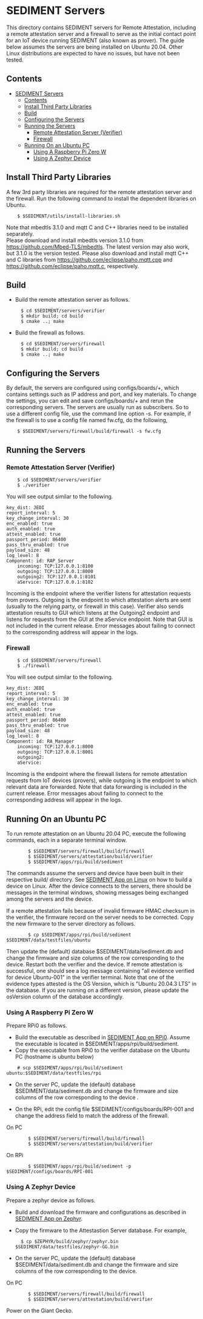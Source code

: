 <!--
 * Copyright (c) 2023 Peraton Labs
 * SPDX-License-Identifier: Apache-2.0
-->
# SEDIMENT Servers
This directory contains SEDIMENT servers for Remote Attestation, including a remote attestation server and a firewall to serve as the initial contact point for an IoT device running SEDIMENT (also known as prover). The guide below assumes the servers are being installed on Ubuntu 20.04. Other Linux distributions are expected to have no issues, but have not been tested.

## Contents
- [SEDIMENT Servers](#sediment-servers)
  - [Contents](#contents)
  - [Install Third Party Libraries](#install-third-party-libraries)
  - [Build](#build)
  - [Configuring the Servers](#configuring-the-servers)
  - [Running the Servers](#running-the-servers)
    - [Remote Attestation Server (Verifier)](#remote-attestation-server-verifier)
    - [Firewall](#firewall)
  - [Running On an Ubuntu PC](#running-on-an-ubuntu-pc)
    - [Using A Raspberry Pi Zero W](#using-a-raspberry-pi-zero-w)
    - [Using A Zephyr Device](#using-a-zephyr-device)

## Install Third Party Libraries
A few 3rd party libraries are required for the remote attestation server and the firewall. Run the following command to install the dependent libraries on Ubuntu.

        $ $SEDIMENT/utils/install-libraries.sh

Note that mbedtls 3.1.0 and mqtt C and C++ libraries need to be installed separately.        
Please download and install mbedtls version 3.1.0 from https://github.com/Mbed-TLS/mbedtls.
The latest version may also work, but 3.1.0 is the version tested.
Please also download and install mqtt C++ and C libraries from https://github.com/eclipse/paho.mqtt.cpp and
https://github.com/eclipse/paho.mqtt.c, respectively.

## Build
- Build the remote attestation server as follows.

        $ cd $SEDIMENT/servers/verifier
        $ mkdir build; cd build
        $ cmake ..; make

- Build the firewall as follows.

        $ cd $SEDIMENT/servers/firewall
        $ mkdir build; cd build
        $ cmake ..; make

## Configuring the Servers
By default, the servers are configured using configs/boards/+, which contains settings such as IP address and port, and key materials. 
To change the settings, you can edit and save configs/boards/+ and rerun the corresponding servers. 
The servers are usually run as subscribers. So to use a different config file, use the command line option -s. For example, if the firewall is to use a config file named fw.cfg, do the following,

        $ $SEDIMENT/servers/firewall/build/firewall -s fw.cfg

## Running the Servers
### Remote Attestation Server (Verifier)

        $ cd $SEDIMENT/servers/verifier
        $ ./verifier

You will see output similar to the following.
```
key_dist: JEDI
report_interval: 5
key_change_interval: 30
enc_enabled: true
auth_enabled: true
attest_enabled: true
passport_period: 86400
pass_thru_enabled: true
payload_size: 48
log_level: 8
Component: id: RAP_Server
	incoming: TCP:127.0.0.1:8100
	outgoing: TCP:127.0.0.1:8000
	outgoing2: TCP:127.0.0.1:8101
	aService: TCP:127.0.0.1:8102
```
Incoming is the endpoint where the verifier listens for attestation requests from provers. Outgoing is the endpoint to which attestation alerts are sent (usually to the relying party, or firewall in this case). Verifier also sends attestation results to GUI which listens at the Outgoing2 endpoint and listens for requests from the GUI at the aService endpoint. Note that GUI is not included in the current release. Error messages about failing to connect to the corresponding address will appear in the logs.

### Firewall

        $ cd $SEDIMENT/servers/firewall
        $ ./firewall

You will see output similar to the following.        
```
key_dist: JEDI
report_interval: 5
key_change_interval: 30
enc_enabled: true
auth_enabled: true
attest_enabled: true
passport_period: 86400
pass_thru_enabled: true
payload_size: 48
log_level: 8
Component: id: RA_Manager
	incoming: TCP:127.0.0.1:8000
	outgoing: TCP:127.0.0.1:8001
	outgoing2: 
	aService: 
```
Incoming is the endpoint where the firewall listens for remote attestation requests from IoT devices (provers), while outgoing is the endpoint to which relevant data are forwarded. Note that data forwarding is included in the current release. Error messages about failing to connect to the corresponding address will appear in the logs.

## Running On an Ubuntu PC
To run remote attestation on an Ubuntu 20.04 PC, execute the following commands, each in a separate terminal window.
```
        $ $SEDIMENT/servers/firewall/build/firewall
        $ $SEDIMENT/servers/attestation/build/verifier
        $ $SEDIMENT/apps/rpi/build/sediment
```

The commands assume the servers and device have been built in their respective build/ directory. See [SEDIMENT App on Linux](../apps/rpi/README.md) on how to build a device on Linux.
After the device connects to the servers, there should be messages in the terminal windows, showing messages being exchanged among the servers and the device. 

If a remote attestation fails because of invalid firmware HMAC checksum in the verifier, the firmware record on the server needs to be corrected. Copy the new firmware to the server directory as follows.

```
        $ cp $SEDIMENT/apps/rpi/build/sediment $SEDIMENT/data/testfiles/ubuntu
```
Then update the (default) database $SEDIMENT/data/sediment.db and change the firmware and size columns of the row corresponding to the device. Restart both the verifier and the device. If remote attestation is successful, one should see a log message containing "all evidence verified for device Ubuntu-001" in the verifier terminal. Note that one of the evidence types attested is the OS Version, which is "Ubuntu 20.04.3 LTS" in the database. If you are running on a different version, please update the osVersion column of the database accordingly.

### Using A Raspberry Pi Zero W
Prepare RPi0 as follows.

- Build the executable as described in [SEDIMENT App on RPi0](../apps/rpi/README.md). Assume the executable is located in $SEDIMENT/apps/rpi/build/sediment.
- Copy the executable from RPi0 to the verifier database on the Ubuntu PC (hostname is ubuntu below)
```
    # scp $SEDIMENT/apps/rpi/build/sediment ubuntu:$SEDIMENT/data/testfiles/rpi
```
- On the server PC, update the (default) database $SEDIMENT/data/sediment.db and change the firmware and size columns of the row corresponding to the device .

- On the RPi, edit the config file $SEDIMENT/configs/boards/RPI-001 and change the address field to match the address of the firewall.

On PC
```
        $ $SEDIMENT/servers/firewall/build/firewall
        $ $SEDIMENT/servers/attestation/build/verifier
```

On RPi
```
        $ $SEDIMENT/apps/rpi/build/sediment -p $SEDIMENT/configs/boards/RPI-001
```

### Using A Zephyr Device
Prepare a zephyr device as follows.

- Build and download the firmware and configurations as described in [SEDIMENT App on Zephyr](../apps/zephyr/README.md). 

- Copy the firmware to the Attestastion Server database. For example, 

        $ cp $ZEPHYR/build/zephyr/zephyr.bin $SEDIMENT/data/testfiles/zephyr-GG.bin

- On the server PC, update the (default) database $SEDIMENT/data/sediment.db and change the firmware and size columns of the row corresponding to the device.

On PC
```
        $ $SEDIMENT/servers/firewall/build/firewall
        $ $SEDIMENT/servers/attestation/build/verifier
```
Power on the Giant Gecko.

